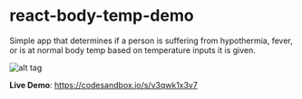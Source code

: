 # react-body-temp-demo
Simple app that determines if a person is suffering from hypothermia, fever, or is at normal body temp based on temperature inputs it is given.

![alt tag]()


**Live Demo**:  https://codesandbox.io/s/v3qwk1x3v7

